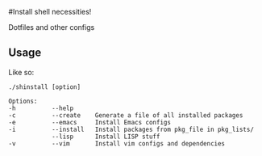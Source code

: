 #Install shell necessities!

Dotfiles and other configs

## Usage

Like so:

```
./shinstall [option]

Options:
-h          --help 
-c          --create    Generate a file of all installed packages
-e          --emacs     Install Emacs configs
-i          --install   Install packages from pkg_file in pkg_lists/
            --lisp      Install LISP stuff
-v          --vim       Install vim configs and dependencies
```
